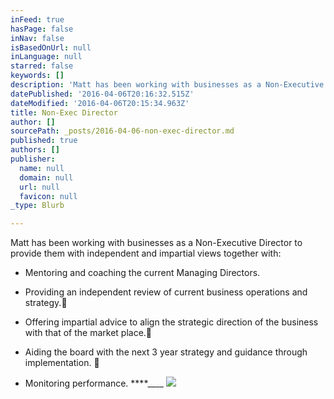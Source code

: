 ```yaml
---
inFeed: true
hasPage: false
inNav: false
isBasedOnUrl: null
inLanguage: null
starred: false
keywords: []
description: 'Matt has been working with businesses as a Non-Executive Director to provide them with independent and impartial views together with:'
datePublished: '2016-04-06T20:16:32.515Z'
dateModified: '2016-04-06T20:15:34.963Z'
title: Non-Exec Director
author: []
sourcePath: _posts/2016-04-06-non-exec-director.md
published: true
authors: []
publisher:
  name: null
  domain: null
  url: null
  favicon: null
_type: Blurb

---
```

Matt has been working with businesses as a Non-Executive Director to provide them with independent and impartial views together with:

* Mentoring and coaching the current Managing Directors.

* Providing an independent review of current business operations and strategy. 

* Offering impartial advice to align the strategic direction of the business with that of the market place.

* Aiding the board with the next 3 year strategy and guidance through implementation.


* Monitoring performance. 
****____
![](https://the-grid-user-content.s3-us-west-2.amazonaws.com/a3d354e5-e5dd-4f55-843b-1443bc1d08a8.jpg)